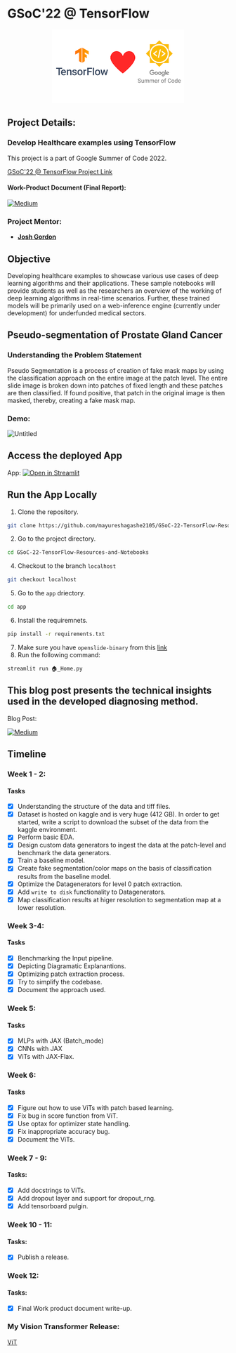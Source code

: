 # GSoC'22 @ TensorFlow

<p align="center">
<img src="assets/images/iamger.png" alt="image"/>
</p>


## Project Details:

### Develop Healthcare examples using TensorFlow
This project is a part of Google Summer of Code 2022.

[GSoC'22 @ TensorFlow Project Link](https://summerofcode.withgoogle.com/programs/2022/projects/2HAC6oqy)


#### Work-Product Document (Final Report):
[![Medium](https://img.shields.io/badge/Medium-12100E?style=for-the-badge&logo=medium&logoColor=white)](https://medium.com/@mayureshagashe2105/gsoc22-tensorflow-wrapping-up-484d326e7235)


### Project Mentor:
- **[Josh Gordon](https://twitter.com/random_forests)**

## Objective

Developing healthcare examples to showcase various use cases of deep learning algorithms and their applications. These sample notebooks will provide students as well as the researchers an overview of the working of deep learning algorithms in real-time scenarios. Further, these trained models will be primarily used on a web-inference engine (currently under development) for underfunded medical sectors.


## Pseudo-segmentation of Prostate Gland Cancer
### Understanding the Problem Statement
Pseudo Segmentation is a process of creation of fake mask maps by using the classification approach on the entire image at the patch level. The entire slide image is broken down into patches of fixed length and these patches are then classified. If found positive, that patch in the original image is then masked, thereby, creating a fake mask map.


### Demo:

![Untitled](https://user-images.githubusercontent.com/75118658/179668154-983e9d95-a324-4a1d-af9b-e67f17b97e15.gif)

## Access the deployed App

App:
[![Open in Streamlit](https://static.streamlit.io/badges/streamlit_badge_black_white.svg)](https://mayureshagashe2105-gsoc-22-tensorflow-resources-app-home-esfrdc.streamlitapp.com/)

## Run the App Locally
1. Clone the repository.
```sh
git clone https://github.com/mayureshagashe2105/GSoC-22-TensorFlow-Resources-and-Notebooks.git
```
2. Go to the project directory.
```sh
cd GSoC-22-TensorFlow-Resources-and-Notebooks
```
4. Checkout to the branch `localhost`
```sh
git checkout localhost
```
5. Go to the `app` driectory.
```sh
cd app
```
6. Install the requiremnets.
```sh
pip install -r requirements.txt
```
7. Make sure you have `openslide-binary` from this [link](http://openslide.org/download/#windows-binaries)
8. Run the following command:
```sh
streamlit run 🏠_Home.py
```



## This blog post presents the technical insights used in the developed diagnosing method.
Blog Post:


[![Medium](https://img.shields.io/badge/Medium-12100E?style=for-the-badge&logo=medium&logoColor=white)](https://medium.com/@mayureshagashe2105/gsoc22-tensorflow-pseudo-segmentation-of-prostate-gland-tissue-for-cancer-detection-6d5c45c7c46a)

## Timeline
### Week 1 - 2:
#### Tasks
- [x] Understanding the structure of the data and tiff files.
- [x] Dataset is hosted on kaggle and is very huge (412 GB). In order to get started, write a script to download the subset of the data from the kaggle environment.
- [x] Perform basic EDA.
- [x] Design custom data generators to ingest the data at the patch-level and benchmark the data generators.
- [x] Train a baseline model.
- [x] Create fake segmentation/color maps on the basis of classification results from the baseline model.
- [x] Optimize the Datagenerators for level 0 patch extraction.
- [x] Add `write to disk` functionality to Datagenerators.
- [x] Map classification results at higer resolution to segmentation map at a lower resolution.

### Week 3-4:
#### Tasks
- [x] Benchmarking the Input pipeline.
- [x] Depicting Diagramatic Explanantions.
- [x] Optimizing patch extraction process.
- [x] Try to simplify the codebase.
- [x] Document the approach used.

### Week 5:
#### Tasks
- [x] MLPs with JAX (Batch_mode)
- [x] CNNs with JAX
- [x] ViTs with JAX-Flax.

### Week 6:
#### Tasks
- [x] Figure out how to use ViTs with patch based learning.
- [x] Fix bug in score function from ViT.
- [x] Use optax for optimizer state handling.
- [x] Fix inappropriate accuracy bug.
- [x] Document the ViTs.

### Week 7 - 9:
#### Tasks:
- [x] Add docstrings to ViTs.
- [x] Add dropout layer and support for dropout_rng.
- [x] Add tensorboard pulgin.

### Week 10 - 11:
#### Tasks:
- [x] Publish a release.


### Week 12:
#### Tasks:
- [x] Final Work product document write-up.


### My Vision Transformer Release:
[ViT](https://github.com/mayureshagashe2105/ViT)
